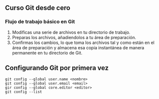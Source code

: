 ## Curso Git desde cero

### Flujo de trabajo básico en Git

1. Modificas una serie de archivos en tu directorio de trabajo.
2. Preparas los archivos, añadiendolos a tu área de preparación.
3. Confirmas los cambios, lo que toma los archivos tal y como están en el área de preparación y almacena esa copia instantánea de manera permanente en tu directorio de Git.

## Configurando Git por primera vez
```
git config --global user.name <nombre>
git config --global user.email <email>
gir config --global core.editor <editor>
git config --list

```